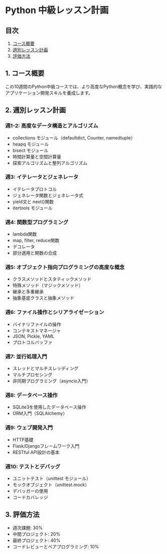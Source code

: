 # Python 中級レッスン計画

## 目次
1. [コース概要](#1-コース概要)
2. [週別レッスン計画](#2-週別レッスン計画)
3. [評価方法](#3-評価方法)

## 1. コース概要

この10週間のPython中級コースでは、より高度なPython概念を学び、実践的なアプリケーション開発スキルを養成します。

## 2. 週別レッスン計画

### 週1-2: 高度なデータ構造とアルゴリズム
- collections モジュール（defaultdict, Counter, namedtuple）
- heapq モジュール
- bisect モジュール
- 時間計算量と空間計算量
- 探索アルゴリズムと整列アルゴリズム

### 週3: イテレータとジェネレータ
- イテレータプロトコル
- ジェネレータ関数とジェネレータ式
- yield文と next()関数
- itertools モジュール

### 週4: 関数型プログラミング
- lambda関数
- map, filter, reduce関数
- デコレータ
- 部分適用と関数の合成

### 週5: オブジェクト指向プログラミングの高度な概念
- クラスメソッドとスタティックメソッド
- 特殊メソッド（マジックメソッド）
- 継承と多重継承
- 抽象基底クラスと抽象メソッド

### 週6: ファイル操作とシリアライゼーション
- バイナリファイルの操作
- コンテキストマネージャ
- JSON, Pickle, YAML
- プロトコルバッファ

### 週7: 並行処理入門
- スレッドとマルチスレッディング
- マルチプロセシング
- 非同期プログラミング（asyncio入門）

### 週8: データベース操作
- SQLite3を使用したデータベース操作
- ORM入門（SQLAlchemy）

### 週9: ウェブ開発入門
- HTTP基礎
- Flask/Djangoフレームワーク入門
- RESTful API設計の基本

### 週10: テストとデバッグ
- ユニットテスト（unittest モジュール）
- モックオブジェクト（unittest.mock）
- デバッガーの使用
- コードカバレッジ

## 3. 評価方法

- 週次課題: 30%
- 中間プロジェクト: 20%
- 最終プロジェクト: 40%
- コードレビューとペアプログラミング: 10%